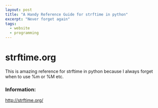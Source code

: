 ```yaml
---
layout: post
title: "A Handy Reference Guide for strftime in python"
excerpt: "Never forget again"
tags:
  - website
  - programming
---
```


# strftime.org

This is amazing reference for strftime in python because I always forget when to use %m or %M etc.
### Information:

http://strftime.org/
